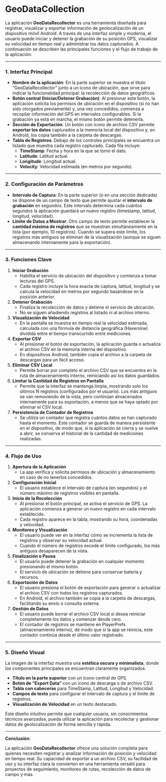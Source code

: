 # GeoDataCollection
La aplicación **GeoDataRecollector** es una herramienta diseñada para registrar, visualizar y exportar información de geolocalización de un dispositivo móvil Android. A través de una interfaz simple y moderna, el usuario puede iniciar y detener la grabación de su posición GPS, visualizar su velocidad en tiempo real y administrar los datos capturados. A continuación se describen las principales funciones y el flujo de trabajo de la aplicación:

---

### 1. Interfaz Principal

- **Nombre de la aplicación**: En la parte superior se muestra el título “GeoDataRecollector” junto a un ícono de ubicación, que sirve para indicar la funcionalidad principal: la recolección de datos geográficos.
- **Botón central (Iniciar/Detener Grabación)**: Al presionar este botón, la aplicación solicita los permisos de ubicación en el dispositivo (si no han sido otorgados previamente) y, una vez concedidos, comienza a recopilar información del GPS en intervalos configurables. Si la grabación ya está en marcha, el mismo botón permite detenerla.
- **Sección de Exportación**: Un botón con ícono de archivo CSV permite **exportar los datos** capturados a la memoria local del dispositivo y, en Android, los copia también a la carpeta de descargas.
- **Tabla de Registros**: Debajo de los controles principales se encuentra un listado que muestra cada registro capturado. Cada fila incluye:
    - **TimeStamp**: Fecha y hora en la que se tomó el dato.
    - **Latitude**: Latitud actual.
    - **Longitude**: Longitud actual.
    - **Velocity**: Velocidad estimada (en metros por segundo).

---

### 2. Configuración de Parámetros

- **Intervalo de Captura**: En la parte superior (o en una sección dedicada) se dispone de un campo de texto que permite ajustar el **intervalo de grabación** en segundos. Este intervalo determina cada cuántos segundos la aplicación guardará un nuevo registro (timestamp, latitud, longitud, velocidad).
- **Límite de Datos a Mostrar**: Otro campo de texto permite establecer la **cantidad máxima de registros** que se muestran simultáneamente en la lista (por ejemplo, 10 registros). Cuando se supera este límite, los registros más antiguos se eliminan de la visualización (aunque se siguen almacenando internamente para la exportación).

---

### 3. Funciones Clave

1. **Iniciar Grabación**
    - Habilita el servicio de ubicación del dispositivo y comienza a tomar lecturas del GPS.
    - Cada registro incluye la hora exacta de captura, latitud, longitud y se calcula la velocidad en metros por segundo basándose en la posición anterior.
2. **Detener Grabación**
    - Finaliza la recolección de datos y detiene el servicio de ubicación.
    - No se siguen añadiendo registros al listado ni al archivo interno.
3. **Visualización de Velocidad**
    - En la pantalla se muestra en tiempo real la velocidad estimada, calculada con una fórmula de distancia geográfica (Haversine) dividida entre el tiempo transcurrido entre mediciones.
4. **Exportar CSV**
    - Al presionar el botón de exportación, la aplicación guarda o actualiza el archivo CSV en la memoria interna del dispositivo.
    - En dispositivos Android, también copia el archivo a la carpeta de descargas para un fácil acceso.
5. **Eliminar CSV Local**
    - Permite borrar por completo el archivo CSV que se encuentra en la ruta de almacenamiento interno, reiniciando así los datos guardados.
6. **Limitar la Cantidad de Registros en Pantalla**
    - Permite que la interfaz se mantenga limpia, mostrando solo los últimos N registros (configurados por el usuario). Los más antiguos se van removiendo de la vista, pero continúan almacenados internamente para su exportación, a menos que se haya optado por eliminar el CSV local.
7. **Persistencia de Contador de Registros**
    - Se utiliza un contador que registra cuántos datos se han capturado hasta el momento. Este contador se guarda de manera persistente en el dispositivo, de modo que, si la aplicación se cierra y se vuelve a abrir, se conserva el historial de la cantidad de mediciones realizadas.

---

### 4. Flujo de Uso

1. **Apertura de la Aplicación**
    - La app verifica y solicita permisos de ubicación y almacenamiento en caso de no tenerlos concedidos.
2. **Configuración Inicial**
    - El usuario establece el intervalo de captura (en segundos) y el número máximo de registros visibles en pantalla.
3. **Inicio de la Recolección**
    - Al presionar el botón principal, se activa el servicio de GPS. La aplicación comienza a generar un nuevo registro en cada intervalo establecido.
    - Cada registro aparece en la tabla, mostrando su hora, coordenadas y velocidad.
4. **Monitoreo y Visualización**
    - El usuario puede ver en la interfaz cómo se incrementa la lista de registros y observar su velocidad actual.
    - Cuando el número de registros excede el límite configurado, los más antiguos desaparecen de la vista.
5. **Finalización o Pausa**
    - El usuario puede detener la grabación en cualquier momento presionando el mismo botón.
    - El servicio de ubicación se detiene para conservar batería y recursos.
6. **Exportación de Datos**
    - El usuario presiona el botón de exportación para generar o actualizar el archivo CSV con todos los registros capturados.
    - En Android, el archivo también se copia a la carpeta de descargas, facilitando su envío o consulta externa.
7. **Gestión de Datos**
    - El usuario puede borrar el archivo CSV local si desea reiniciar completamente los datos y comenzar desde cero.
    - El contador de registros se mantiene en PlayerPrefs (almacenamiento interno), de modo que si la app se reinicia, este contador continúa desde el último valor registrado.

---

### 5. Diseño Visual

La imagen de la interfaz muestra una **estética oscura y minimalista**, donde los componentes principales se encuentran claramente organizados:

- **Título en la parte superior** con un ícono central de GPS.
- **Botón de “Export Data”** con un ícono de descarga o de archivo CSV.
- **Tabla con cabeceras** para TimeStamp, Latitud, Longitud y Velocidad.
- **Campos de texto** para configurar el intervalo de captura y el límite de registros.
- **Visualización de Velocidad** en un texto destacado.

Este diseño intuitivo permite que cualquier usuario, sin conocimientos técnicos avanzados, pueda utilizar la aplicación para recolectar y gestionar datos de geolocalización de forma sencilla y rápida.

---

**Conclusión:**

La aplicación **GeoDataRecollector** ofrece una solución completa para quienes necesiten registrar y analizar información de posición y velocidad en tiempo real. Su capacidad de exportar a un archivo CSV, su facilidad de uso y su interfaz clara la convierten en una herramienta versátil para proyectos de seguimiento, monitoreo de rutas, recolección de datos de campo y más.

